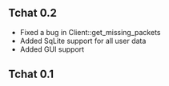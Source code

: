## Tchat 0.2
* Fixed a bug in Client::get_missing_packets
* Added SqLite support for all user data
* Added GUI support

## Tchat 0.1